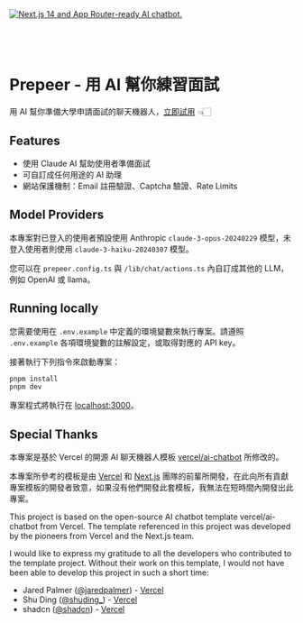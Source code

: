 <a href="https://chat.vercel.ai/">
  <img alt="Next.js 14 and App Router-ready AI chatbot." src="https://prepeer.app/opengraph-image.png">
  <h1 align="center"></h1>
</a>
<br/>

# Prepeer - 用 AI 幫你練習面試
用 AI 幫你準備大學申請面試的聊天機器人，[立即試用](https://prepeer.app) 👈🏻

## Features

- 使用 Claude AI 幫助使用者準備面試
- 可自訂成任何用途的 AI 助理
- 網站保護機制：Email 註冊驗證、Captcha 驗證、Rate Limits


## Model Providers

本專案對已登入的使用者預設使用 Anthropic `claude-3-opus-20240229` 模型，未登入使用者則使用 `claude-3-haiku-20240307` 模型。

您可以在 `prepeer.config.ts` 與 `/lib/chat/actions.ts` 內自訂成其他的 LLM，例如 OpenAI 或 llama。

## Running locally

您需要使用在 `.env.example` 中定義的環境變數來執行專案。請遵照 `.env.example` 各項環境變數的註解設定，或取得對應的 API key。

接著執行下列指令來啟動專案：

```bash
pnpm install
pnpm dev
```

專案程式將執行在 [localhost:3000](http://localhost:3000/)。

## Special Thanks

本專案是基於 Vercel 的開源 AI 聊天機器人模板 [vercel/ai-chatbot](https://github.com/vercel/ai-chatbot) 所修改的。

本專案所參考的模板是由 [Vercel](https://vercel.com) 和 [Next.js](https://nextjs.org) 團隊的前輩所開發，在此向所有貢獻專案模板的開發者致意，如果沒有他們開發此套模板，我無法在短時間內開發出此專案。

This project is based on the open-source AI chatbot template vercel/ai-chatbot from Vercel. The template referenced in this project was developed by the pioneers from Vercel and the Next.js team.

I would like to express my gratitude to all the developers who contributed to the template project. Without their work on this template, I would not have been able to develop this project in such a short time:

- Jared Palmer ([@jaredpalmer](https://twitter.com/jaredpalmer)) - [Vercel](https://vercel.com)
- Shu Ding ([@shuding\_](https://twitter.com/shuding_)) - [Vercel](https://vercel.com)
- shadcn ([@shadcn](https://twitter.com/shadcn)) - [Vercel](https://vercel.com)
